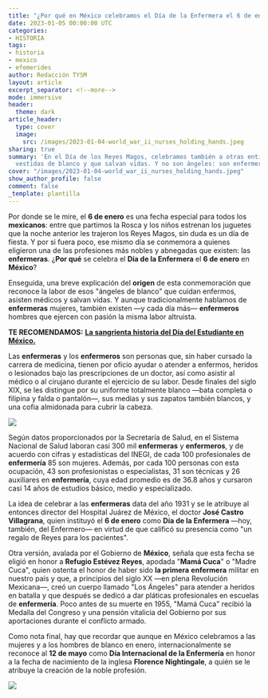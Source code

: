 ```yaml
---
title: "¿Por qué en México celebramos el Día de la Enfermera el 6 de enero?"
date: 2023-01-05 00:00:00 UTC
categories:
- HISTORIA
tags:
- historia
- mexico
- efemerides
author: Redacción TYSM
layout: article
excerpt_separator: <!--more-->
mode: immersive
header:
  theme: dark
article_header:
  type: cover
  image:
    src: /images/2023-01-04-world_war_ii_nurses_holding_hands.jpeg
sharing: true
summary: 'En el Día de los Reyes Magos, celebramos también a otras entidades bondadosas,
  vestidas de blanco y que salvan vidas. Y no son ángeles: son enfermeras…'
cover: "/images/2023-01-04-world_war_ii_nurses_holding_hands.jpeg"
show_author_profile: false
comment: false
_template: plantilla
---
```







Por donde se le mire, el **6 de enero** es una fecha especial para todos los **mexicanos**: entre que partimos la Rosca y los niños estrenan los juguetes que la noche anterior les trajeron los Reyes Magos, sin duda es un día de fiesta. Y por si fuera poco, ese mismo día se conmemora a quienes eligieron una de las profesiones más nobles y abnegadas que existen: las **enfermeras**. ¿**Por qué** se celebra el **Día de la Enfermera** el **6 de enero** en **México**?

Enseguida, una breve explicación del **origen** de esta conmemoración que reconoce la labor de esos "ángeles de blanco" que cuidan enfermos, asisten médicos y salvan vidas. Y aunque tradicionalmente hablamos de **enfermeras** mujeres, también existen —y cada día más— **enfermeros** hombres que ejercen con pasión la misma labor altruista.

**TE RECOMENDAMOS:** [**La sangrienta historia del Día del Estudiante en México.**](https://blog.tonoysumariachi.com/historia/2022/06/16/la-sangrienta-historia-del-dia-del-estudiante-en-mexico.html)

Las **enfermeras** y los **enfermeros** son personas que, sin haber cursado la carrera de medicina, tienen por oficio ayudar o atender a enfermos, heridos o lesionados bajo las prescripciones de un doctor, así como asistir al médico o al cirujano durante el ejercicio de su labor. Desde finales del siglo XIX, se les distingue por su uniforme totalmente blanco —bata completa o filipina y falda o pantalón—, sus medias y sus zapatos también blancos, y una cofia almidonada para cubrir la cabeza.

![](https://upload.wikimedia.org/wikipedia/commons/thumb/6/67/009479-031_CLASE_A_ENFERMERAS_Y_PL%C3%81TICA_A_MUJERES_AGOSTO_16_1957_%2838009964145%29.jpg/1024px-009479-031_CLASE_A_ENFERMERAS_Y_PL%C3%81TICA_A_MUJERES_AGOSTO_16_1957_%2838009964145%29.jpg)

Según datos proporcionados por la Secretaría de Salud, en el Sistema Nacional de Salud laboran casi 300 mil **enfermeras** y **enfermeros**, y de acuerdo con cifras y estadísticas del INEGI, de cada 100 profesionales de **enfermería** 85 son mujeres. Además, por cada 100 personas con esta ocupación, 43 son profesionistas o especialistas, 31 son técnicas y 26 auxiliares en **enfermería**, cuya edad promedio es de 36.8 años y cursaron casi 14 años de estudios básico, medio y especializado.

La idea de celebrar a las **enfermeras** data del año 1931 y se le atribuye al entonces director del Hospital Juárez de México, el doctor **José Castro Villagrana**, quien instituyó el **6 de enero** como **Día de la Enfermera** —hoy, también, del Enfermero— en virtud de que calificó su presencia como "un regalo de Reyes para los pacientes".

Otra versión, avalada por el Gobierno de **México**, señala que esta fecha se eligió en honor a **Refugio Estévez Reyes**, apodada "**Mamá Cuca**" o "Madre Cuca", quien ostenta el honor de haber sido **la primera** **enfermera** militar en nuestro país y que, a principios del siglo XX —en plena Revolución Mexicana—, creó un cuerpo llamado "Los Ángeles" para atender a heridos en batalla y que después se dedicó a dar pláticas profesionales en escuelas de **enfermería**. Poco antes de su muerte en 1955, "Mamá Cuca" recibió la Medalla del Congreso y una pensión vitalicia del Gobierno por sus aportaciones durante el conflicto armado.

Como nota final, hay que recordar que aunque en México celebramos a las mujeres y a los hombres de blanco en enero, internacionalmente se reconoce al **12 de mayo** como **Día Internacional de la Enfermería** en honor a la fecha de nacimiento de la inglesa **Florence Nightingale**, a quién se le atribuye la creación de la noble profesión.

![](https://upload.wikimedia.org/wikipedia/commons/thumb/a/ab/Florence_Nightingale_%28H_Hering_NPG_x82368%29.jpg/552px-Florence_Nightingale_%28H_Hering_NPG_x82368%29.jpg)
